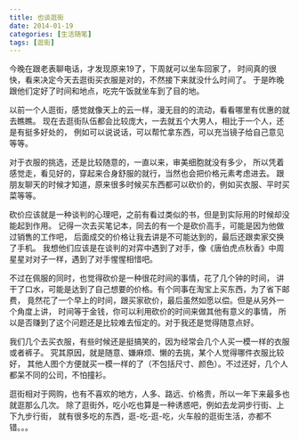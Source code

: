 ```yaml
---
title: 也谈逛街
date: 2014-01-19
categories: [生活随笔]
tags: [逛街]
---
```


今晚在跟老表聊电话，才发现原来19了，下周就可以坐车回家了，
时间真的很快，看来决定今天去逛街买衣服是对的，不然接下来就没什么时间了。
于是昨晚跟他们定好了时间和地点，吃完午饭就坐车到了目的地。

以前一个人逛街，感觉就像天上的云一样，漫无目的的流动，看看哪里有优惠的就去瞧瞧。
现在去逛街队伍都会比较庞大，一去就五个大男人，相比于一个人，还是有挺多好处的，
例如可以说说话，可以帮忙拿东西，可以充当镜子给自己意见等等。

对于衣服的挑选，还是比较随意的，一直以来，审美细胞就没有多少，
所以凭着感觉走，看见好的，穿起来合身舒服的就行，当然也会把价格元素考虑进去。
跟朋友聊天的时候才知道，原来很多时候买东西都可以砍价的，例如买衣服、平时买菜等等。

砍价应该就是一种谈判的心理吧，之前有看过类似的书，但是到实际用的时候却没能起到作用。
记得一次去买笔记本，同去的有一个是砍价高手，可能是因为他做过销售的工作吧，
后面成交的价格让我去讲是不可能达到的，最后还跟卖家交换了手机。
我想他们应该是在谈判的对弈中遇到了对手，像《唐伯虎点秋香》中周星星对对子一样，遇到了对手惺惺相惜吧。

不过在佩服的同时，也觉得砍价是一种很花时间的事情，花了几个钟的时间，
讲干了口水，可能是达到了自己想要的价格。有个同事在淘宝上买东西，为了省下邮费，
竟然花了一个早上的时间，跟买家砍价，最后虽然如愿以偿。但是从另外一个角度上讲，
时间等于金钱，你可以利用砍价的时间来做其他有意义的事情，
所以是否赚到了这个问题还是比较难去恒定的。对于我还是觉得随意点好。

我们几个去买衣服，有些时候还是挺搞笑的，因为经常会几个人买一模一样的衣服或者裤子。
究其原因，就是随意、嫌麻烦、懒的去挑，某个人觉得哪件衣服比较好，
其他人图个方便就买一模一样的了（不包括尺寸、颜色）。不过还好，几个人都呆不同的公司，不怕撞衫。

逛街相对于网购，也有不喜欢的地方，人多、路远、价格贵，所以一年下来最多也就逛那么几次。
除了逛街外，吃小吃也算是一种诱惑吧，例如去龙洞步行街、上下九步行街，
就有很多吃的东西，逛-吃-逛-吃，火车般的逛街生活，亦都不错。。。
